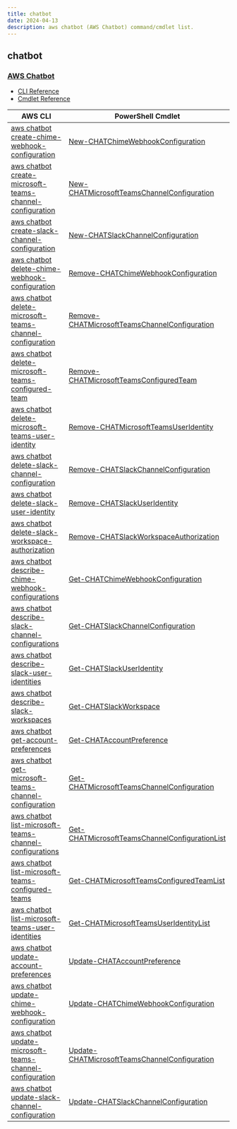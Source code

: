 ```yaml
---
title: chatbot
date: 2024-04-13
description: aws chatbot (AWS Chatbot) command/cmdlet list.
---
```


## chatbot

### [AWS Chatbot](https://aws.amazon.com/chatbot/)

* [CLI Reference](https://awscli.amazonaws.com/v2/documentation/api/latest/reference/chatbot/index.html)
* [Cmdlet Reference](https://docs.aws.amazon.com/powershell/latest/reference/items/Chatbot_cmdlets.html)

|AWS CLI|PowerShell Cmdlet|
|----|----|
|[aws chatbot create-chime-webhook-configuration](https://awscli.amazonaws.com/v2/documentation/api/latest/reference/chatbot/create-chime-webhook-configuration.html)|[New-CHATChimeWebhookConfiguration](https://docs.aws.amazon.com/powershell/latest/reference/items/New-CHATChimeWebhookConfiguration.html)|
|[aws chatbot create-microsoft-teams-channel-configuration](https://awscli.amazonaws.com/v2/documentation/api/latest/reference/chatbot/create-microsoft-teams-channel-configuration.html)|[New-CHATMicrosoftTeamsChannelConfiguration](https://docs.aws.amazon.com/powershell/latest/reference/items/New-CHATMicrosoftTeamsChannelConfiguration.html)|
|[aws chatbot create-slack-channel-configuration](https://awscli.amazonaws.com/v2/documentation/api/latest/reference/chatbot/create-slack-channel-configuration.html)|[New-CHATSlackChannelConfiguration](https://docs.aws.amazon.com/powershell/latest/reference/items/New-CHATSlackChannelConfiguration.html)|
|[aws chatbot delete-chime-webhook-configuration](https://awscli.amazonaws.com/v2/documentation/api/latest/reference/chatbot/delete-chime-webhook-configuration.html)|[Remove-CHATChimeWebhookConfiguration](https://docs.aws.amazon.com/powershell/latest/reference/items/Remove-CHATChimeWebhookConfiguration.html)|
|[aws chatbot delete-microsoft-teams-channel-configuration](https://awscli.amazonaws.com/v2/documentation/api/latest/reference/chatbot/delete-microsoft-teams-channel-configuration.html)|[Remove-CHATMicrosoftTeamsChannelConfiguration](https://docs.aws.amazon.com/powershell/latest/reference/items/Remove-CHATMicrosoftTeamsChannelConfiguration.html)|
|[aws chatbot delete-microsoft-teams-configured-team](https://awscli.amazonaws.com/v2/documentation/api/latest/reference/chatbot/delete-microsoft-teams-configured-team.html)|[Remove-CHATMicrosoftTeamsConfiguredTeam](https://docs.aws.amazon.com/powershell/latest/reference/items/Remove-CHATMicrosoftTeamsConfiguredTeam.html)|
|[aws chatbot delete-microsoft-teams-user-identity](https://awscli.amazonaws.com/v2/documentation/api/latest/reference/chatbot/delete-microsoft-teams-user-identity.html)|[Remove-CHATMicrosoftTeamsUserIdentity](https://docs.aws.amazon.com/powershell/latest/reference/items/Remove-CHATMicrosoftTeamsUserIdentity.html)|
|[aws chatbot delete-slack-channel-configuration](https://awscli.amazonaws.com/v2/documentation/api/latest/reference/chatbot/delete-slack-channel-configuration.html)|[Remove-CHATSlackChannelConfiguration](https://docs.aws.amazon.com/powershell/latest/reference/items/Remove-CHATSlackChannelConfiguration.html)|
|[aws chatbot delete-slack-user-identity](https://awscli.amazonaws.com/v2/documentation/api/latest/reference/chatbot/delete-slack-user-identity.html)|[Remove-CHATSlackUserIdentity](https://docs.aws.amazon.com/powershell/latest/reference/items/Remove-CHATSlackUserIdentity.html)|
|[aws chatbot delete-slack-workspace-authorization](https://awscli.amazonaws.com/v2/documentation/api/latest/reference/chatbot/delete-slack-workspace-authorization.html)|[Remove-CHATSlackWorkspaceAuthorization](https://docs.aws.amazon.com/powershell/latest/reference/items/Remove-CHATSlackWorkspaceAuthorization.html)|
|[aws chatbot describe-chime-webhook-configurations](https://awscli.amazonaws.com/v2/documentation/api/latest/reference/chatbot/describe-chime-webhook-configurations.html)|[Get-CHATChimeWebhookConfiguration](https://docs.aws.amazon.com/powershell/latest/reference/items/Get-CHATChimeWebhookConfiguration.html)|
|[aws chatbot describe-slack-channel-configurations](https://awscli.amazonaws.com/v2/documentation/api/latest/reference/chatbot/describe-slack-channel-configurations.html)|[Get-CHATSlackChannelConfiguration](https://docs.aws.amazon.com/powershell/latest/reference/items/Get-CHATSlackChannelConfiguration.html)|
|[aws chatbot describe-slack-user-identities](https://awscli.amazonaws.com/v2/documentation/api/latest/reference/chatbot/describe-slack-user-identities.html)|[Get-CHATSlackUserIdentity](https://docs.aws.amazon.com/powershell/latest/reference/items/Get-CHATSlackUserIdentity.html)|
|[aws chatbot describe-slack-workspaces](https://awscli.amazonaws.com/v2/documentation/api/latest/reference/chatbot/describe-slack-workspaces.html)|[Get-CHATSlackWorkspace](https://docs.aws.amazon.com/powershell/latest/reference/items/Get-CHATSlackWorkspace.html)|
|[aws chatbot get-account-preferences](https://awscli.amazonaws.com/v2/documentation/api/latest/reference/chatbot/get-account-preferences.html)|[Get-CHATAccountPreference](https://docs.aws.amazon.com/powershell/latest/reference/items/Get-CHATAccountPreference.html)|
|[aws chatbot get-microsoft-teams-channel-configuration](https://awscli.amazonaws.com/v2/documentation/api/latest/reference/chatbot/get-microsoft-teams-channel-configuration.html)|[Get-CHATMicrosoftTeamsChannelConfiguration](https://docs.aws.amazon.com/powershell/latest/reference/items/Get-CHATMicrosoftTeamsChannelConfiguration.html)|
|[aws chatbot list-microsoft-teams-channel-configurations](https://awscli.amazonaws.com/v2/documentation/api/latest/reference/chatbot/list-microsoft-teams-channel-configurations.html)|[Get-CHATMicrosoftTeamsChannelConfigurationList](https://docs.aws.amazon.com/powershell/latest/reference/items/Get-CHATMicrosoftTeamsChannelConfigurationList.html)|
|[aws chatbot list-microsoft-teams-configured-teams](https://awscli.amazonaws.com/v2/documentation/api/latest/reference/chatbot/list-microsoft-teams-configured-teams.html)|[Get-CHATMicrosoftTeamsConfiguredTeamList](https://docs.aws.amazon.com/powershell/latest/reference/items/Get-CHATMicrosoftTeamsConfiguredTeamList.html)|
|[aws chatbot list-microsoft-teams-user-identities](https://awscli.amazonaws.com/v2/documentation/api/latest/reference/chatbot/list-microsoft-teams-user-identities.html)|[Get-CHATMicrosoftTeamsUserIdentityList](https://docs.aws.amazon.com/powershell/latest/reference/items/Get-CHATMicrosoftTeamsUserIdentityList.html)|
|[aws chatbot update-account-preferences](https://awscli.amazonaws.com/v2/documentation/api/latest/reference/chatbot/update-account-preferences.html)|[Update-CHATAccountPreference](https://docs.aws.amazon.com/powershell/latest/reference/items/Update-CHATAccountPreference.html)|
|[aws chatbot update-chime-webhook-configuration](https://awscli.amazonaws.com/v2/documentation/api/latest/reference/chatbot/update-chime-webhook-configuration.html)|[Update-CHATChimeWebhookConfiguration](https://docs.aws.amazon.com/powershell/latest/reference/items/Update-CHATChimeWebhookConfiguration.html)|
|[aws chatbot update-microsoft-teams-channel-configuration](https://awscli.amazonaws.com/v2/documentation/api/latest/reference/chatbot/update-microsoft-teams-channel-configuration.html)|[Update-CHATMicrosoftTeamsChannelConfiguration](https://docs.aws.amazon.com/powershell/latest/reference/items/Update-CHATMicrosoftTeamsChannelConfiguration.html)|
|[aws chatbot update-slack-channel-configuration](https://awscli.amazonaws.com/v2/documentation/api/latest/reference/chatbot/update-slack-channel-configuration.html)|[Update-CHATSlackChannelConfiguration](https://docs.aws.amazon.com/powershell/latest/reference/items/Update-CHATSlackChannelConfiguration.html)|

